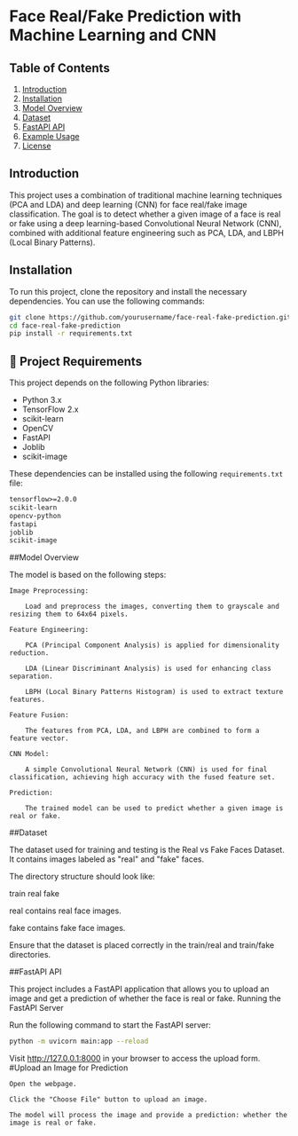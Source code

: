 # Face Real/Fake Prediction with Machine Learning and CNN

## Table of Contents

1. [Introduction](#introduction)
2. [Installation](#installation)
3. [Model Overview](#model-overview)
4. [Dataset](#dataset)
5. [FastAPI API](#fastapi-api)
6. [Example Usage](#example-usage)
7. [License](#license)

## Introduction

This project uses a combination of traditional machine learning techniques (PCA and LDA) and deep learning (CNN) for face real/fake image classification. The goal is to detect whether a given image of a face is real or fake using a deep learning-based Convolutional Neural Network (CNN), combined with additional feature engineering such as PCA, LDA, and LBPH (Local Binary Patterns).

## Installation

To run this project, clone the repository and install the necessary dependencies. You can use the following commands:

```bash
git clone https://github.com/yourusername/face-real-fake-prediction.git
cd face-real-fake-prediction
pip install -r requirements.txt
```

## 📘 Project Requirements

This project depends on the following Python libraries:

- Python 3.x  
- TensorFlow 2.x  
- scikit-learn  
- OpenCV  
- FastAPI  
- Joblib  
- scikit-image  

These dependencies can be installed using the following `requirements.txt` file:

```txt
tensorflow>=2.0.0
scikit-learn
opencv-python
fastapi
joblib
scikit-image
```
##Model Overview

The model is based on the following steps:

    Image Preprocessing:

        Load and preprocess the images, converting them to grayscale and resizing them to 64x64 pixels.

    Feature Engineering:

        PCA (Principal Component Analysis) is applied for dimensionality reduction.

        LDA (Linear Discriminant Analysis) is used for enhancing class separation.

        LBPH (Local Binary Patterns Histogram) is used to extract texture features.

    Feature Fusion:

        The features from PCA, LDA, and LBPH are combined to form a feature vector.

    CNN Model:

        A simple Convolutional Neural Network (CNN) is used for final classification, achieving high accuracy with the fused feature set.

    Prediction:

        The trained model can be used to predict whether a given image is real or fake.

##Dataset

The dataset used for training and testing is the Real vs Fake Faces Dataset. It contains images labeled as "real" and "fake" faces.

The directory structure should look like:

train
    real
    fake

real contains real face images.

fake contains fake face images.

Ensure that the dataset is placed correctly in the train/real and train/fake directories.


##FastAPI API

This project includes a FastAPI application that allows you to upload an image and get a prediction of whether the face is real or fake.
Running the FastAPI Server

Run the following command to start the FastAPI server:
```bash
python -m uvicorn main:app --reload
```
Visit http://127.0.0.1:8000 in your browser to access the upload form.
#Upload an Image for Prediction

    Open the webpage.

    Click the "Choose File" button to upload an image.

    The model will process the image and provide a prediction: whether the image is real or fake.

